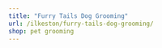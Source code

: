 ```yaml
---
title: "Furry Tails Dog Grooming"
url: /ilkeston/furry-tails-dog-grooming/
shop: pet grooming
---
```

